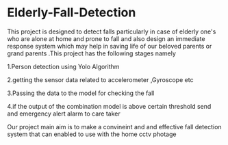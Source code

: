# Elderly-Fall-Detection
This project is designed to detect falls particularly in case of elderly one's who are alone at home and prone to fall and also design an immediate response system which may help in saving life of our beloved parents or grand parents .This project has the following stages namely

1.Person detection using Yolo Algorithm

2.getting the sensor data related to accelerometer ,Gyroscope etc

3.Passing the data to the model for checking the fall

4.if the output of the combination model is above certain threshold send and emergency alert alarm to care taker

Our project main aim is to make a convineint and and effective fall detection system that can enabled to use with the home cctv photage

